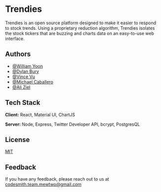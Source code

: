 # Trendies

Trendies is an open source platform designed to make it easier to respond to stock trends. Using a proprietary reduction algorithm, Trendies isolates the stock tickers that are buzzing and charts data on an easy-to-use web interface. 


## Authors

- [@William Yoon](https://www.github.com/williamdyoon)
- [@Dylan Bury](https://www.github.com/dylanbury)
- [@Vince Vu](https://www.github.com/vin-vu)
- [@Michael Caballero](https://www.github.com/caballeromichael)
- [@Ali Ziel](https://www.github.com/aliziel)

  
## Tech Stack

**Client:** React, Material UI, ChartJS

**Server:** Node, Express, Twitter Developer API, bcrypt, PostgresQL

  
## License

[MIT](https://choosealicense.com/licenses/mit/)

  
## Feedback

If you have any feedback, please reach out to us at codesmith.team.mewtwo@gmail.com